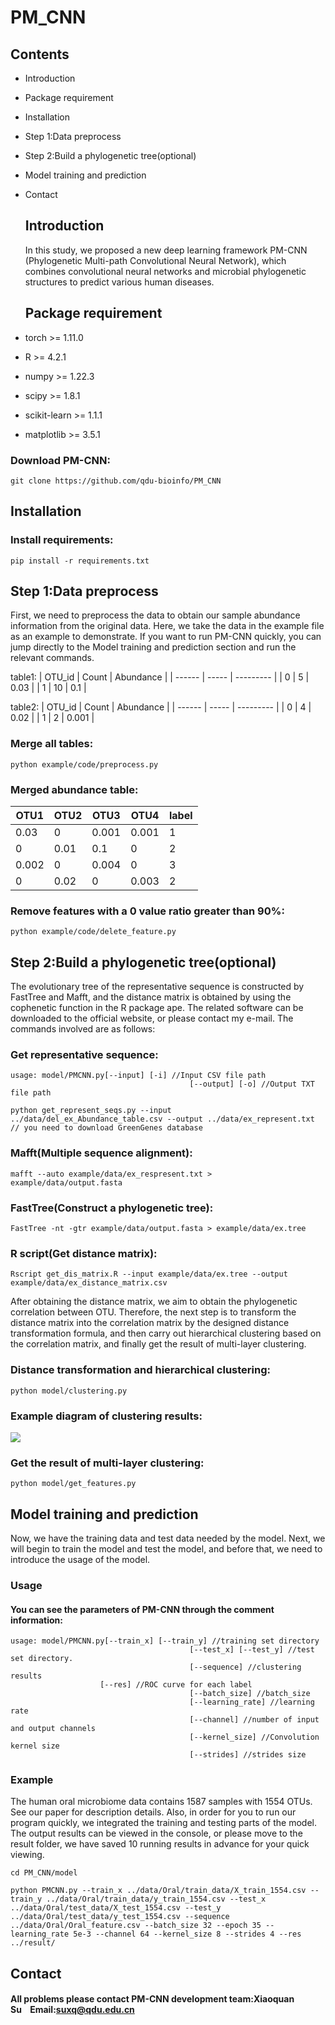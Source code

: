 # PM_CNN

## Contents

* Introduction
* Package requirement
* Installation
* Step 1:Data preprocess
* Step 2:Build a phylogenetic tree(optional)
* Model training and prediction
* Contact
  
  ## Introduction
  
  In this study, we proposed a new deep learning framework PM-CNN (Phylogenetic Multi-path Convolutional Neural Network), which combines convolutional neural networks and microbial phylogenetic structures to predict various human diseases.
  
  ## Package requirement
* torch >= 1.11.0
* R >= 4.2.1
* numpy >= 1.22.3
* scipy >= 1.8.1
* scikit-learn >= 1.1.1
* matplotlib >= 3.5.1

### Download PM-CNN:

```
git clone https://github.com/qdu-bioinfo/PM_CNN
```

## Installation

### Install requirements:

```
pip install -r requirements.txt
```

## Step 1:Data preprocess

First, we need to preprocess the data to obtain our sample abundance information from the original data. Here, we take the data in the example file as an example to demonstrate. If you want to run PM-CNN quickly, you can jump directly to the Model training and prediction section and run the relevant commands.

table1:
| OTU_id | Count | Abundance |
| ------ | ----- | --------- |
| 0      | 5     | 0.03      | 
| 1      | 10    | 0.1       |

table2:
| OTU_id | Count | Abundance |
| ------ | ----- | --------- |
| 0      | 4     | 0.02      |
| 1      | 2     | 0.001     |

### Merge all tables:

```
python example/code/preprocess.py
```

### Merged abundance table:

| OTU1  | OTU2 | OTU3  | OTU4  | label |
| ----- | ---- | ----- | ----- | ----- |
| 0.03  | 0    | 0.001 | 0.001 | 1     |
| 0     | 0.01 | 0.1   | 0     | 2     |
| 0.002 | 0    | 0.004 | 0     | 3     |
| 0     | 0.02 | 0     | 0.003 | 2     |

### Remove features with a 0 value ratio greater than 90%:

```
python example/code/delete_feature.py
```

## Step 2:Build a phylogenetic tree(optional)

The evolutionary tree of the representative sequence is constructed by FastTree and Mafft, and the distance matrix is obtained by using the cophenetic function in the R package ape. The related software can be downloaded to the official website, or please contact my e-mail. The commands involved are as follows:

### Get representative sequence:

```
usage: model/PMCNN.py[--input] [-i] //Input CSV file path
                                        [--output] [-o] //Output TXT file path
```

```
python get_represent_seqs.py --input ../data/del_ex_Abundance_table.csv --output ../data/ex_represent.txt  // you need to download GreenGenes database
```


### Mafft(Multiple sequence alignment):

```
mafft --auto example/data/ex_respresent.txt > example/data/output.fasta
```

### FastTree(Construct a phylogenetic tree):

```
FastTree -nt -gtr example/data/output.fasta > example/data/ex.tree
```

### R script(Get distance matrix):

```
Rscript get_dis_matrix.R --input example/data/ex.tree --output example/data/ex_distance_matrix.csv
```

After obtaining the distance matrix, we aim to obtain the phylogenetic correlation between OTU. Therefore, the next step is to transform the distance matrix into the correlation matrix by the designed distance transformation formula, and then carry out hierarchical clustering based on the correlation matrix, and finally get the result of multi-layer clustering.

### Distance transformation and hierarchical clustering:

```
python model/clustering.py
```

### Example diagram of clustering results:

![](https://markdown.liuchengtu.com/work/uploads/upload_96c134c0081ccd7afdc99e52cc4b49b5.jpg)

### Get the result of multi-layer clustering:

```
python model/get_features.py
```

## Model training and prediction

Now, we have the training data and test data needed by the model. Next, we will begin to train the model and test the model, and before that, we need to introduce the usage of the model.

### Usage

#### You can see the parameters of PM-CNN through the comment information:

```
usage: model/PMCNN.py[--train_x] [--train_y] //training set directory
                                        [--test_x] [--test_y] //test set directory.
                                        [--sequence] //clustering results
                    [--res] //ROC curve for each label
                                        [--batch_size] //batch_size
                                        [--learning_rate] //learning rate
                                        [--channel] //number of input and output channels
                                        [--kernel_size] //Convolution kernel size
                                        [--strides] //strides size
```

### Example

The human oral microbiome data contains 1587 samples with 1554 OTUs. See our paper for description details. Also, in order for you to run our program quickly, we integrated the training and testing parts of the model. The output results can be viewed in the console, or please move to the result folder, we have saved 10 running results in advance for your quick viewing.

```
cd PM_CNN/model
```

```
python PMCNN.py --train_x ../data/Oral/train_data/X_train_1554.csv --train_y ../data/Oral/train_data/y_train_1554.csv --test_x ../data/Oral/test_data/X_test_1554.csv --test_y ../data/Oral/test_data/y_test_1554.csv --sequence ../data/Oral/Oral_feature.csv --batch_size 32 --epoch 35 --learning_rate 5e-3 --channel 64 --kernel_size 8 --strides 4 --res ../result/
```

## Contact

#### All problems please contact PM-CNN development team:**Xiaoquan Su**    Email:[suxq@qdu.edu.cn](mailto:suxq@qdu.edu.cn)
